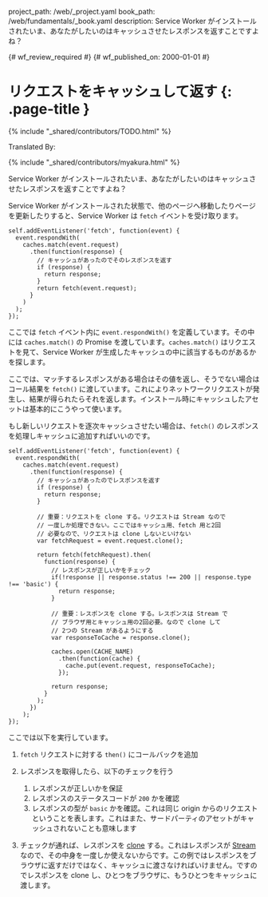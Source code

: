 project_path: /web/_project.yaml
book_path: /web/fundamentals/_book.yaml
description: Service Worker がインストールされたいま、あなたがしたいのはキャッシュさせたレスポンスを返すことですよね？

{# wf_review_required #}
{# wf_published_on: 2000-01-01 #}

# リクエストをキャッシュして返す {: .page-title }

{% include "_shared/contributors/TODO.html" %}


Translated By: 

{% include "_shared/contributors/myakura.html" %}



Service Worker がインストールされたいま、あなたがしたいのはキャッシュさせたレスポンスを返すことですよね？

Service Worker がインストールされた状態で、他のページヘ移動したりページを更新したりすると、Service Worker は `fetch` イベントを受け取ります。


    self.addEventListener('fetch', function(event) {
      event.respondWith(
        caches.match(event.request)
          .then(function(response) {
            // キャッシュがあったのでそのレスポンスを返す
            if (response) {
              return response;
            }
            return fetch(event.request);
          }
        )
      );
    });
    

ここでは `fetch` イベント内に `event.respondWith()` を定義しています。その中には `caches.match()` の Promise を渡しています。`caches.match()` はリクエストを見て、Service Worker が生成したキャッシュの中に該当するものがあるかを探します。

ここでは、マッチするレスポンスがある場合はその値を返し、そうでない場合はコール結果を `fetch()` に渡しています。これによりネットワークリクエストが発生し、結果が得られたらそれを返します。インストール時にキャッシュしたアセットは基本的にこうやって使います。

もし新しいリクエストを逐次キャッシュさせたい場合は、`fetch()` のレスポンスを処理しキャッシュに追加すればいいのです。


    self.addEventListener('fetch', function(event) {
      event.respondWith(
        caches.match(event.request)
          .then(function(response) {
            // キャッシュがあったのでレスポンスを返す
            if (response) {
              return response;
            }
    
            // 重要：リクエストを clone する。リクエストは Stream なので
            // 一度しか処理できない。ここではキャッシュ用、fetch 用と2回
            // 必要なので、リクエストは clone しないといけない
            var fetchRequest = event.request.clone();
    
            return fetch(fetchRequest).then(
              function(response) {
                // レスポンスが正しいかをチェック
                if(!response || response.status !== 200 || response.type !== 'basic') {
                  return response;
                }
    
                // 重要：レスポンスを clone する。レスポンスは Stream で
                // ブラウザ用とキャッシュ用の2回必要。なので clone して
                // 2つの Stream があるようにする
                var responseToCache = response.clone();
    
                caches.open(CACHE_NAME)
                  .then(function(cache) {
                    cache.put(event.request, responseToCache);
                  });
    
                return response;
              }
            );
          })
        );
    });
    

ここでは以下を実行しています。

1. `fetch` リクエストに対する `then()` にコールバックを追加
2. レスポンスを取得したら、以下のチェックを行う

   1. レスポンスが正しいかを保証
   2. レスポンスのステータスコードが `200` かを確認
   3. レスポンスの型が `basic` かを確認。これは同じ origin からのリクエストということを表します。これはまた、サードパーティのアセットがキャッシュされないことも意味します
3. チェックが通れば、レスポンスを [clone](https://fetch.spec.whatwg.org/#dom-response-clone) する。これはレスポンスが [Stream](https://streams.spec.whatwg.org/) なので、その中身を一度しか使えないからです。この例ではレスポンスをブラウザに返すだけではなく、キャッシュに渡さなければいけません。ですのでレスポンスを clone し、ひとつをブラウザに、もうひとつをキャッシュに渡します。
